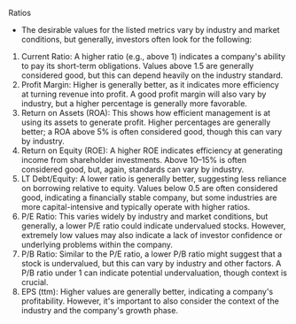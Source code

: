 Ratios

- The desirable values for the listed metrics vary by industry and market conditions, but generally, investors often look for the following:

1. Current Ratio: A higher ratio (e.g., above 1) indicates a company's ability to pay its short-term obligations. Values above 1.5 are generally considered good, but this can depend heavily on the industry standard.
2. Profit Margin: Higher is generally better, as it indicates more efficiency at turning revenue into profit. A good profit margin will also vary by industry, but a higher percentage is generally more favorable.
3. Return on Assets (ROA): This shows how efficient management is at using its assets to generate profit. Higher percentages are generally better; a ROA above 5% is often considered good, though this can vary by industry.
4. Return on Equity (ROE): A higher ROE indicates efficiency at generating income from shareholder investments. Above 10–15% is often considered good, but, again, standards can vary by industry.
5. LT Debt/Equity: A lower ratio is generally better, suggesting less reliance on borrowing relative to equity. Values below 0.5 are often considered good, indicating a financially stable company, but some industries are more capital-intensive and typically operate with higher ratios.
6. P/E Ratio: This varies widely by industry and market conditions, but generally, a lower P/E ratio could indicate undervalued stocks. However, extremely low values may also indicate a lack of investor confidence or underlying problems within the company.
7. P/B Ratio: Similar to the P/E ratio, a lower P/B ratio might suggest that a stock is undervalued, but this can vary by industry and other factors. A P/B ratio under 1 can indicate potential undervaluation, though context is crucial.
8. EPS (ttm): Higher values are generally better, indicating a company's profitability. However, it's important to also consider the context of the industry and the company's growth phase.